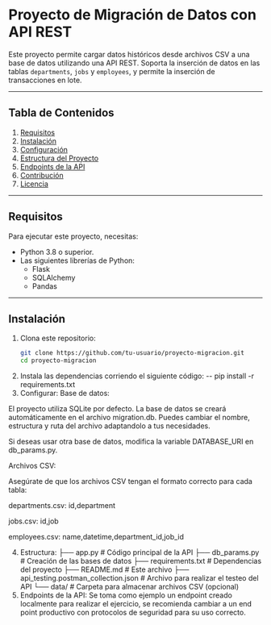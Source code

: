 # Proyecto de Migración de Datos con API REST

Este proyecto permite cargar datos históricos desde archivos CSV a una base de datos utilizando una API REST. Soporta la inserción de datos en las tablas `departments`, `jobs` y `employees`, y permite la inserción de transacciones en lote.

---

## Tabla de Contenidos

1. [Requisitos](#requisitos)
2. [Instalación](#instalación)
3. [Configuración](#configuración)
4. [Estructura del Proyecto](#estructura-del-proyecto)
5. [Endpoints de la API](#endpoints-de-la-api)
6. [Contribución](#contribución)
7. [Licencia](#licencia)

---

## Requisitos

Para ejecutar este proyecto, necesitas:

- Python 3.8 o superior.
- Las siguientes librerías de Python:
  - Flask
  - SQLAlchemy
  - Pandas

---

## Instalación

1. Clona este repositorio:
   ```bash
   git clone https://github.com/tu-usuario/proyecto-migracion.git
   cd proyecto-migracion

2. Instala las dependencias corriendo el siguiente código: 
    -- pip install -r requirements.txt
3. Configurar: 
Base de datos:

El proyecto utiliza SQLite por defecto. La base de datos se creará automáticamente en el archivo migration.db.
Puedes cambiar el nombre, estructura y ruta del archivo adaptandolo a tus necesidades.

Si deseas usar otra base de datos, modifica la variable DATABASE_URI en db_params.py.

Archivos CSV:

Asegúrate de que los archivos CSV tengan el formato correcto para cada tabla:

departments.csv: id,department

jobs.csv: id,job

employees.csv: name,datetime,department_id,job_id

4. Estructura:
├── app.py                                # Código principal de la API
├── db_params.py                          # Creación de las bases de datos
├── requirements.txt                      # Dependencias del proyecto
├── README.md                             # Este archivo
├── api_testing.postman_collection.json   # Archivo para realizar el testeo del API
└── data/                                 # Carpeta para almacenar archivos CSV (opcional)
5. Endpoints de la API:
Se toma como ejemplo un endpoint creado localmente para realizar el ejercicio, se recomienda cambiar a un end point productivo con protocolos de seguridad para su uso correcto.
